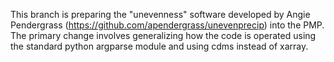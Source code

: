 This branch is preparing the "unevenness" software developed by Angie Pendergrass (https://github.com/apendergrass/unevenprecip) into the PMP.  The primary change involves generalizing how the code is operated using the standard python argparse module and using cdms instead of xarray.

